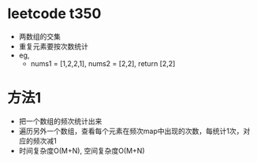 # leetcode t350
- 两数组的交集
- 重复元素要按次数统计
- eg,
    - nums1 = [1,2,2,1], nums2 = [2,2], return [2,2]
    
    
# 方法1    
- 把一个数组的频次统计出来
- 遍历另外一个数组，查看每个元素在频次map中出现的次数，每统计1次，对应的频次减1
- 时间复杂度O(M+N), 空间复杂度O(M+N)